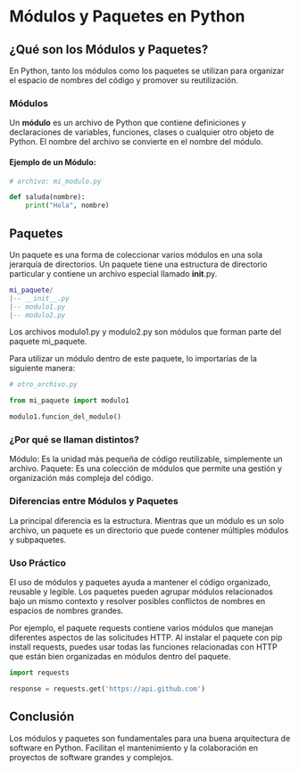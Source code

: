 # Módulos y Paquetes en Python

## ¿Qué son los Módulos y Paquetes?

En Python, tanto los módulos como los paquetes se utilizan para organizar el espacio de nombres del código y promover su reutilización.

### Módulos

Un **módulo** es un archivo de Python que contiene definiciones y declaraciones de variables, funciones, clases o cualquier otro objeto de Python. El nombre del archivo se convierte en el nombre del módulo.

#### Ejemplo de un Módulo:

```python
# archivo: mi_modulo.py

def saluda(nombre):
    print("Hola", nombre)
```

## Paquetes

Un paquete es una forma de coleccionar varios módulos en una sola jerarquía de directorios. Un paquete tiene una estructura de directorio particular y contiene un archivo especial llamado __init__.py.

```lua
mi_paquete/
|-- __init__.py
|-- modulo1.py
|-- modulo2.py
```

Los archivos modulo1.py y modulo2.py son módulos que forman parte del paquete mi_paquete.

Para utilizar un módulo dentro de este paquete, lo importarías de la siguiente manera:

```python
# otro_archivo.py

from mi_paquete import modulo1

modulo1.funcion_del_modulo()
```

### ¿Por qué se llaman distintos?

Módulo: Es la unidad más pequeña de código reutilizable, simplemente un archivo.
Paquete: Es una colección de módulos que permite una gestión y organización más compleja del código.

### Diferencias entre Módulos y Paquetes

La principal diferencia es la estructura. Mientras que un módulo es un solo archivo, un paquete es un directorio que puede contener múltiples módulos y subpaquetes.

### Uso Práctico

El uso de módulos y paquetes ayuda a mantener el código organizado, reusable y legible. Los paquetes pueden agrupar módulos relacionados bajo un mismo contexto y resolver posibles conflictos de nombres en espacios de nombres grandes.

Por ejemplo, el paquete requests contiene varios módulos que manejan diferentes aspectos de las solicitudes HTTP. Al instalar el paquete con pip install requests, puedes usar todas las funciones relacionadas con HTTP que están bien organizadas en módulos dentro del paquete.

```python
import requests

response = requests.get('https://api.github.com')
```

## Conclusión

Los módulos y paquetes son fundamentales para una buena arquitectura de software en Python. Facilitan el mantenimiento y la colaboración en proyectos de software grandes y complejos.


